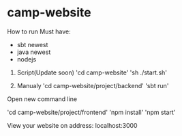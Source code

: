 # camp-website
How to run
Must have: 
  - sbt newest
  - java newest
  - nodejs
1. Script(Update soon)
  'cd camp-website'
  'sh ./start.sh'
  
2. Manualy
   'cd camp-website/project/backend'
   'sbt run'
   
  Open new command line
  
   'cd camp-website/project/frontend'
   'npm install'
   'npm start'
   
 View your website on address: localhost:3000
  
